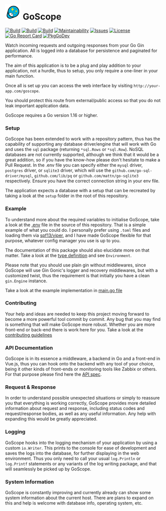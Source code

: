 # <img src="frontend/public/logo.svg" alt=" " width="50" height="50"/> GoScope

[![Build](https://img.shields.io/github/workflow/status/averageflow/goscope/golangci-lint?label=GolangCI%20Lint)](#)
[![Build](https://img.shields.io/github/workflow/status/averageflow/goscope/gobuild?label=Go%20Build)](#)
[![Build](https://img.shields.io/github/workflow/status/averageflow/goscope/npmbuild?label=NPM%20Build)](#)
[![Maintainability](https://api.codeclimate.com/v1/badges/465ff63fcadad83c6aa3/maintainability)](https://codeclimate.com/github/averageflow/goscope/maintainability)
[![Issues](https://img.shields.io/github/issues/averageflow/goscope)](#)
[![License](https://img.shields.io/github/license/averageflow/goscope.svg)](https://github.com/averageflow/goscope/blob/master/LICENSE.md)
[![Go Report Card](https://goreportcard.com/badge/github.com/averageflow/goscope)](https://goreportcard.com/report/github.com/averageflow/goscope)
[![PkgGoDev](https://pkg.go.dev/badge/mod/github.com/averageflow/goscope)](https://pkg.go.dev/github.com/averageflow/goscope?tab=overview)

Watch incoming requests and outgoing responses from your Go Gin application. All is logged into a database for persistence and paginated for performance.

The aim of this application is to be a plug and play addition to your application, not a hurdle, thus to setup, you only require a one-liner in your main function.

Once all is set up you can access the web interface by visiting `http://your-app.com/goscope`. 

You should protect this route from external/public access so that you do not leak important application data.

GoScope requires a Go version 1.16 or higher.

### Setup


GoScope has been extended to work with a repository pattern, thus has the capability of supporting any database driver/engine that will work with Go and uses the `sql` package (returning `*sql.Rows` or `*sql.Row`). 
NoSQL databases are not currently supported, although we think that it would be a great addition, so if you have the know-how please don't hesitate to make a Pull Request.
In the .env file you can specify either the `mysql` driver, `postgres` driver, or `sqlite3` driver, which will use the `github.com/go-sql-driver/mysql`, `github.com/lib/pq` or `github.com/mattn/go-sqlite3` respectively. Ensure you have the correct connection string in your env file.

The application expects a database with a setup that can be recreated by taking a look at the `setup` folder in the root of this repository.

### Example

To understand more about the required variables to initialise GoScope, take a look at the [.env](.env) file in the source of this repository. That is a simple example of what you could do. I personally prefer using `.toml` files and loading them via [spf13/viper](https://github.com/spf13/viper), and I have made GoScope flexible for that purpose, whatever config manager you use is up to you.

The documentation of this package should also elucidate more on that matter. Take a look at the [type definition](pkg/goscope/Types.go) and see `Environment`.

Please note that you should use plain gin without middlewares, since GoScope will use Gin Gonic's logger and recovery middlewares, but with a customized twist, thus the requirement is that initially you have a clean `gin.Engine` instance.

Take a look at the example implementation in [main.go file](cmd/goscope/main.go)


### Contributing

Your help and ideas are needed to keep this project moving forward to become a more powerful tool commit by commit. Any bug that you may find is something that will make GoScope more robust. Whether you are more front-end or back-end there is work here for you. Take a look at the [contributing guidelines](CONTRIBUTING.md)

### API Documentation

GoScope is in its essence a middleware, a backend in Go and a front-end in Vue.js, thus you can hook onto the backend with any tool of your choice, being it other kinds of front-ends or monitoring tools like Zabbix or others. 
For that purpose please find here the [API spec](SPEC-API.md).

### Request & Response

In order to understand possible unexpected situations or simply to reassure you that everything is working correctly, GoScope provides more detailed information about request and response, including status codes and request/response bodies, as well as any useful information. Any help with expanding this would be greatly appreciated.

### Logging

GoScope hooks into the logging mechanism of your application by using a custom `io.Writer`. 
This prints to the console for ease of development and saves the logs into the database, for further displaying in the web environment.
Thus you only need to call your usual `log.Println` or `log.Printf` statements or any variants of the log writing package, and that will seamlessly be picked up by GoScope.

### System Information

GoScope is constantly improving and currently already can show some system information about the current host. There are plans to expand on this and help is welcome with database info, operating system, etc.

